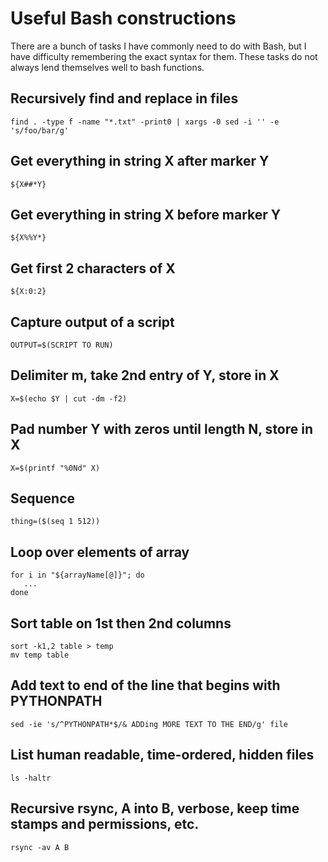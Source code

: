 # Useful Bash constructions

There are a bunch of tasks I have commonly need to do with Bash,
but I have difficulty remembering the exact syntax for them. These
tasks do not always lend themselves well to bash functions.

## Recursively find and replace in files
```shell
find . -type f -name "*.txt" -print0 | xargs -0 sed -i '' -e 's/foo/bar/g'
```

## Get everything in string X after marker Y
```shell
${X##*Y}
```

## Get everything in string X before marker Y
```shell
${X%%Y*}
```

## Get first 2 characters of X
```shell
${X:0:2}
```

## Capture output of a script
```shell
OUTPUT=$(SCRIPT TO RUN)
```

## Delimiter m, take 2nd entry of Y, store in X
```shell
X=$(echo $Y | cut -dm -f2)
```

## Pad number Y with zeros until length N, store in X
```shell
X=$(printf "%0Nd" X)
```

## Sequence
```shell
thing=($(seq 1 512))
```

## Loop over elements of array
```shell
for i in "${arrayName[@]}"; do
   ...
done
```

## Sort table on 1st then 2nd columns
```shell
sort -k1,2 table > temp
mv temp table
```

## Add text to end of the line that begins with PYTHONPATH
```shell 
sed -ie 's/^PYTHONPATH*$/& ADDing MORE TEXT TO THE END/g' file
```

## List human readable, time-ordered, hidden files
```shell 
ls -haltr
```

## Recursive rsync, A into B, verbose, keep time stamps and permissions, etc.
```shell
rsync -av A B
```
